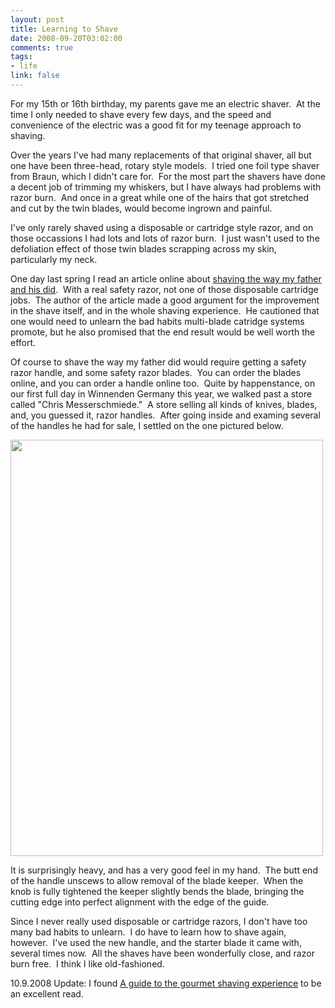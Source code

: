 ```yaml
--- 
layout: post
title: Learning to Shave
date: 2008-09-20T03:02:00
comments: true
tags:
- life
link: false
---
```

For my 15th or 16th birthday, my parents gave me an electric shaver.  At the time I only needed to shave every few days, and the speed and convenience of the electric was a good fit for my teenage approach to shaving.

Over the years I've had many replacements of that original shaver, all but one have been three-head, rotary style models.  I tried one foil type shaver from Braun, which I didn't care for.  For the most part the shavers have done a decent job of trimming my whiskers, but I have always had problems with razor burn.  And once in a great while one of the hairs that got stretched and cut by the twin blades, would become ingrown and painful.

I've only rarely shaved using a disposable or cartridge style razor, and on those occassions I had lots and lots of razor burn.  I just wasn't used to the defoliation effect of those twin blades scrapping across my skin, particularly my neck.

One day last spring I read an article online about <a title="Learn How to Shave Like Your Grandfather" href="http://artofmanliness.com/2008/01/04/how-to-shave-like-your-grandpa/">shaving the way my father and his did</a>.  With a real safety razor, not one of those disposable cartridge jobs.  The author of the article made a good argument for the improvement in the shave itself, and in the whole shaving experience.  He cautioned that one would need to unlearn the bad habits multi-blade catridge systems promote, but he also promised that the end result would be well worth the effort.

Of course to shave the way my father did would require getting a safety razor handle, and some safety razor blades.  You can order the blades online, and you can order a handle online too.  Quite by happenstance, on our first full day in Winnenden Germany this year, we walked past a store called "Chris Messerschmiede."  A store selling all kinds of knives, blades, and, you guessed it, razor handles.  After going inside and examing several of the handles he had for sale, I settled on the one pictured below.

<a href="https://zanshin.net/images/razor-001.jpg"><img class="alignnone size-full wp-image-1597" title="razor" src="https://zanshin.net/images/razor-001.jpg" alt="" width="500" height="666" /></a>

It is surprisingly heavy, and has a very good feel in my hand.  The butt end of the handle unscews to allow removal of the blade keeper.  When the knob is fully tightened the keeper slightly bends the blade, bringing the cutting edge into perfect alignment with the edge of the guide.

Since I never really used disposable or cartridge razors, I don't have too many bad habits to unlearn.  I do have to learn how to shave again, however.  I've used the new handle, and the starter blade it came with, several times now.  All the shaves have been wonderfully close, and razor burn free.  I think I like old-fashioned.

10.9.2008 Update: I found <a title="A Guide to the Gourmet Shaving Experience" href="http://leisureguy.wordpress.com/2006/07/10/a-guide-to-the-gourmet-shaving-experience/">A guide to the gourmet shaving experience</a> to be an excellent read.
